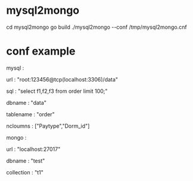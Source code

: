 # mysql2mongo

cd mysql2mongo
go build 
./mysql2mongo --conf /tmp/mysql2mongo.cnf

# conf example

mysql :

 url : "root:123456@tcp(localhost:3306)/data"
  
 sql : "select f1,f2,f3 from order limit 100;"
    
 dbname : "data"
	  
 tablename : "order"
	    
 ncloumns : ["Paytype","Dorm_id"]
		  

mongo :

 url : "localhost:27017"
		    
 dbname : "test"
			  
 collection : "t1"
